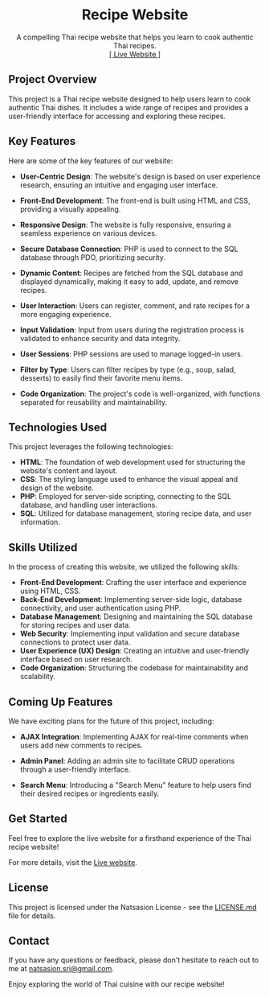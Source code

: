 <h1 align="center">Recipe Website</h1>

<p align="center">
    A compelling Thai recipe website that helps you learn to cook authentic Thai recipes.
    <br>
    <a href="http://thairecipesweb.rf.gd/index.php">[ Live Website ]</a>
</p>

## Project Overview
This project is a Thai recipe website designed to help users learn to cook authentic Thai dishes. It includes a wide range of recipes and provides a user-friendly interface for accessing and exploring these recipes.

## Key Features
Here are some of the key features of our website:

- **User-Centric Design**: The website's design is based on user experience research, ensuring an intuitive and engaging user interface.

- **Front-End Development**: The front-end is built using HTML and CSS, providing a visually appealing.

- **Responsive Design**: The website is fully responsive, ensuring a seamless experience on various devices.

- **Secure Database Connection**: PHP is used to connect to the SQL database through PDO, prioritizing security.

- **Dynamic Content**: Recipes are fetched from the SQL database and displayed dynamically, making it easy to add, update, and remove recipes.

- **User Interaction**: Users can register, comment, and rate recipes for a more engaging experience.

- **Input Validation**: Input from users during the registration process is validated to enhance security and data integrity.

- **User Sessions**: PHP sessions are used to manage logged-in users.

- **Filter by Type**: Users can filter recipes by type (e.g., soup, salad, desserts) to easily find their favorite menu items.

- **Code Organization**: The project's code is well-organized, with functions separated for reusability and maintainability.

## Technologies Used
This project leverages the following technologies:

- **HTML**: The foundation of web development used for structuring the website's content and layout.
- **CSS**: The styling language used to enhance the visual appeal and design of the website.
- **PHP**: Employed for server-side scripting, connecting to the SQL database, and handling user interactions.
- **SQL**: Utilized for database management, storing recipe data, and user information.

## Skills Utilized
In the process of creating this website, we utilized the following skills:

- **Front-End Development**: Crafting the user interface and experience using HTML, CSS.
- **Back-End Development**: Implementing server-side logic, database connectivity, and user authentication using PHP.
- **Database Management**: Designing and maintaining the SQL database for storing recipes and user data.
- **Web Security**: Implementing input validation and secure database connections to protect user data.
- **User Experience (UX) Design**: Creating an intuitive and user-friendly interface based on user research.
- **Code Organization**: Structuring the codebase for maintainability and scalability.

## Coming Up Features
We have exciting plans for the future of this project, including:

- **AJAX Integration**: Implementing AJAX for real-time comments when users add new comments to recipes.

- **Admin Panel**: Adding an admin site to facilitate CRUD operations through a user-friendly interface.

- **Search Menu**: Introducing a "Search Menu" feature to help users find their desired recipes or ingredients easily.

## Get Started
Feel free to explore the live website for a firsthand experience of the Thai recipe website!

For more details, visit the [Live website](http://thairecipesweb.rf.gd/index.php).

## License
This project is licensed under the Natsasion License - see the [LICENSE.md](LICENSE) file for details.


## Contact
If you have any questions or feedback, please don't hesitate to reach out to me at [natsasion.sri@gmail.com](mailto:natsasion.sri@gmail.com).

Enjoy exploring the world of Thai cuisine with our recipe website!
